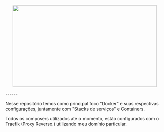 <p align="center">
  <img width="459" height="261" src="https://developers.redhat.com/blog/wp-content/uploads/2015/01/docker-whale-home-logo.png">
</p>
------

Nesse repositório temos como principal foco "Docker" e suas respectivas configurações, juntamente com "Stacks de serviços" e Containers.

Todos os composers utilizados até o momento, estão configurados com o Traefik (Proxy Reverso.) utilizando meu domínio particular.
